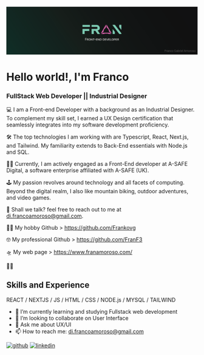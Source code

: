 ![FullStack Web Developer || Industrial Designer](https://github.com/Frankovg/Frankovg/blob/main/in-banner.png)

# Hello world!, I'm Franco
### FullStack Web Developer || Industrial Designer 

💻 I am a Front-end Developer with a background as an Industrial Designer. To complement my skill set, I earned a UX Design certification that seamlessly integrates into my software development proficiency.

🛠 The top technologies I am working with are Typescript, React, Next.js, and Tailwind. My familiarity extends to Back-End essentials with Node.js and SQL.

👨‍💻 Currently, I am actively engaged as a Front-End developer at A-SAFE Digital, a software enterprise affiliated with A-SAFE (UK).

🕹 My passion revolves around technology and all facets of computing. Beyond the digital realm, I also like mountain biking, outdoor adventures, and video games.

📧 Shall we talk? feel free to reach out to me at di.francoamoroso@gmail.com.

👨‍💻 My hobby Github > https://github.com/Frankovg

🤓 My professional Github > https://github.com/FranF3

🛸 My web page > https://www.franamoroso.com/

🙋‍♂️


## Skills and Experience
REACT / NEXTJS / JS / HTML / CSS / NODE.js / MYSQL / TAILWIND

- 🌱 I’m currently learning and studying Fullstack web development 
- 👯 I’m looking to collaborate on User Interface 
- 💬 Ask me about UX/UI 
- 📫 How to reach me: di.francoamoroso@gmail.com 


[<img src='https://cdn.jsdelivr.net/npm/simple-icons@3.0.1/icons/github.svg' alt='github' height='40'>](https://github.com/Frankovg)  [<img src='https://cdn.jsdelivr.net/npm/simple-icons@3.0.1/icons/linkedin.svg' alt='linkedin' height='40'>](https://www.linkedin.com/in/francoamoroso/)  








